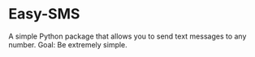 # Easy-SMS 

A simple Python package that allows you to send text messages to any number. Goal: Be extremely simple.
